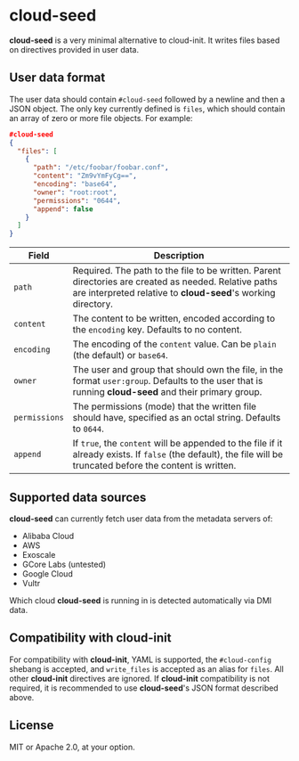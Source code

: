 # cloud-seed

**cloud-seed** is a very minimal alternative to cloud-init. It writes files based on directives provided in user data.

## User data format

The user data should contain `#cloud-seed` followed by a newline and then a JSON object. The only key currently defined is `files`, which should contain an array of zero or more file objects. For example:

```json
#cloud-seed
{
  "files": [
    {
      "path": "/etc/foobar/foobar.conf",
      "content": "Zm9vYmFyCg==",
      "encoding": "base64",
      "owner": "root:root",
      "permissions": "0644",
      "append": false
    }
  ]
}
```

| Field | Description |
| --- | --- |
| `path` | Required. The path to the file to be written. Parent directories are created as needed. Relative paths are interpreted relative to **cloud-seed**'s working directory. |
| `content` | The content to be written, encoded according to the `encoding` key. Defaults to no content. |
| `encoding` | The encoding of the `content` value. Can be `plain` (the default) or `base64`. |
| `owner` | The user and group that should own the file, in the format `user:group`. Defaults to the user that is running **cloud-seed** and their primary group. |
| `permissions` | The permissions (mode) that the written file should have, specified as an octal string. Defaults to `0644`. |
| `append` | If `true`, the `content` will be appended to the file if it already exists. If `false` (the default), the file will be truncated before the content is written. |

## Supported data sources

**cloud-seed** can currently fetch user data from the metadata servers of:

* Alibaba Cloud
* AWS
* Exoscale
* GCore Labs (untested)
* Google Cloud
* Vultr

Which cloud **cloud-seed** is running in is detected automatically via DMI data.

## Compatibility with cloud-init

For compatibility with **cloud-init**, YAML is supported, the `#cloud-config` shebang is accepted, and `write_files` is accepted as an alias for `files`. All other **cloud-init** directives are ignored. If **cloud-init** compatibility is not required, it is recommended to use **cloud-seed**'s JSON format described above.

## License

MIT or Apache 2.0, at your option.
